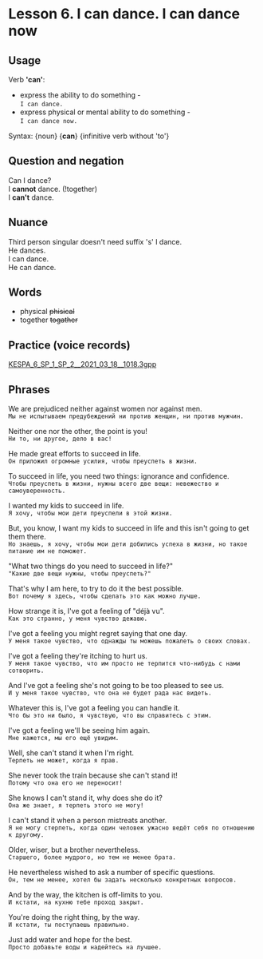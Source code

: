 # Lesson 6. I can dance. I can dance now


## Usage

Verb **'can'**:
* express the ability to do something -  
  `I can dance.`
* express physical or mental ability to do something -  
  `I can dance now.`


Syntax:
    {noun} {**can**} {infinitive verb without 'to'}


## Question and negation
Can I dance?  
I **cannot** dance. (!together)  
I **can't** dance.  



## Nuance

Third person singular doesn't need suffix 's'
I dance.  
He dances.  
I can dance.  
He can dance. 


## Words
* physical ~~phisical~~
* together ~~togather~~


## Practice (voice records)

[KESPA_6_SP_1_SP_2__2021_03_18__1018.3gpp](https://mega.nz/file/V9lGBagQ#bnRco-n0WyYGbER67GTS3FbSyF_vUWaegwTEOrRTNoI)


## Phrases

We are prejudiced neither against women nor against men.  
`Мы не испытываем предубеждений ни против женщин, ни против мужчин.`  

Neither one nor the other, the point is you!  
`Ни то, ни другое, дело в вас!`  

He made great efforts to succeed in life.  
`Он приложил огромные усилия, чтобы преуспеть в жизни.`  

To succeed in life, you need two things: ignorance and confidence.  
`Чтобы преуспеть в жизни, нужны всего две вещи: невежество и самоуверенность.`  

I wanted my kids to succeed in life.  
`Я хочу, чтобы мои дети преуспели в этой жизни.`  

But, you know, I want my kids to succeed in life and this isn't going to get them there.  
`Но знаешь, я хочу, чтобы мои дети добились успеха в жизни, но такое питание им не поможет.`  

"What two things do you need to succeed in life?"  
`"Какие две вещи нужны, чтобы преуспеть?"`  

That's why I am here, to try to do it the best possible.  
`Вот почему я здесь, чтобы сделать это как можно лучше.`  

How strange it is, I've got a feeling of "déjà vu".  
`Как это странно, у меня чувство дежавю.`  

I've got a feeling you might regret saying that one day.  
`У меня такое чувство, что однажды ты можешь пожалеть о своих словах.`  

I've got a feeling they're itching to hurt us.  
`У меня такое чувство, что им просто не терпится что-нибудь с нами сотворить.`  

And I've got a feeling she's not going to be too pleased to see us.  
`И у меня такое чувство, что она не будет рада нас видеть.`  

Whatever this is, I've got a feeling you can handle it.  
`Что бы это ни было, я чувствую, что вы справитесь с этим.`  

I've got a feeling we'll be seeing him again.  
`Мне кажется, мы его ещё увидим.`  

Well, she can't stand it when I'm right.  
`Терпеть не может, когда я прав.`  

She never took the train because she can't stand it!  
`Потому что она его не переносит!`  

She knows I can't stand it, why does she do it?  
`Она же знает, я терпеть этого не могу!`  

I can't stand it when a person mistreats another.  
`Я не могу стерпеть, когда один человек ужасно ведёт себя по отношению к другому.`  

Older, wiser, but a brother nevertheless.  
`Старшего, более мудрого, но тем не менее брата.`  

He nevertheless wished to ask a number of specific questions.  
`Он, тем не менее, хотел бы задать несколько конкретных вопросов.`  

And by the way, the kitchen is off-limits to you.  
`И кстати, на кухню тебе проход закрыт.`  

You're doing the right thing, by the way.  
`И кстати, ты поступаешь правильно.`  

Just add water and hope for the best.  
`Просто добавьте воды и надейтесь на лучшее.`  
